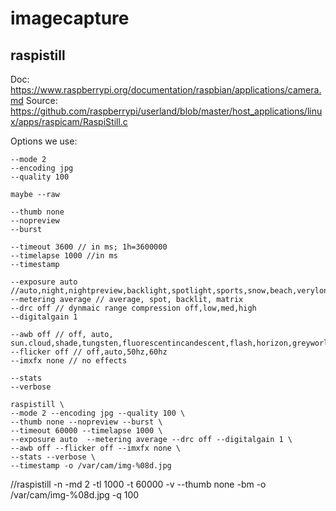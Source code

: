 # imagecapture


## raspistill

Doc: https://www.raspberrypi.org/documentation/raspbian/applications/camera.md
Source: https://github.com/raspberrypi/userland/blob/master/host_applications/linux/apps/raspicam/RaspiStill.c

Options we use:

    --mode 2
    --encoding jpg
    --quality 100

    maybe --raw

    --thumb none
    --nopreview
    --burst

    --timeout 3600 // in ms; 1h=3600000
    --timelapse 1000 //in ms
    --timestamp
    
    --exposure auto //auto,night,nightpreview,backlight,spotlight,sports,snow,beach,verylong,fixedfps,antishake,fireworks
    --metering average // average, spot, backlit, matrix
    --drc off // dynmaic range compression off,low,med,high
    --digitalgain 1
    
    --awb off // off, auto, sun.cloud,shade,tungsten,fluorescentincandescent,flash,horizon,greyworld
    --flicker off // off,auto,50hz,60hz
    --imxfx none // no effects
    
    --stats
    --verbose

    raspistill \
    --mode 2 --encoding jpg --quality 100 \
    --thumb none --nopreview --burst \
    --timeout 60000 --timelapse 1000 \
    --exposure auto  --metering average --drc off --digitalgain 1 \
    --awb off --flicker off --imxfx none \
    --stats --verbose \
    --timestamp -o /var/cam/img-%08d.jpg

//raspistill -n -md 2  -tl 1000 -t 60000 -v --thumb none -bm -o /var/cam/img-%08d.jpg -q 100  
